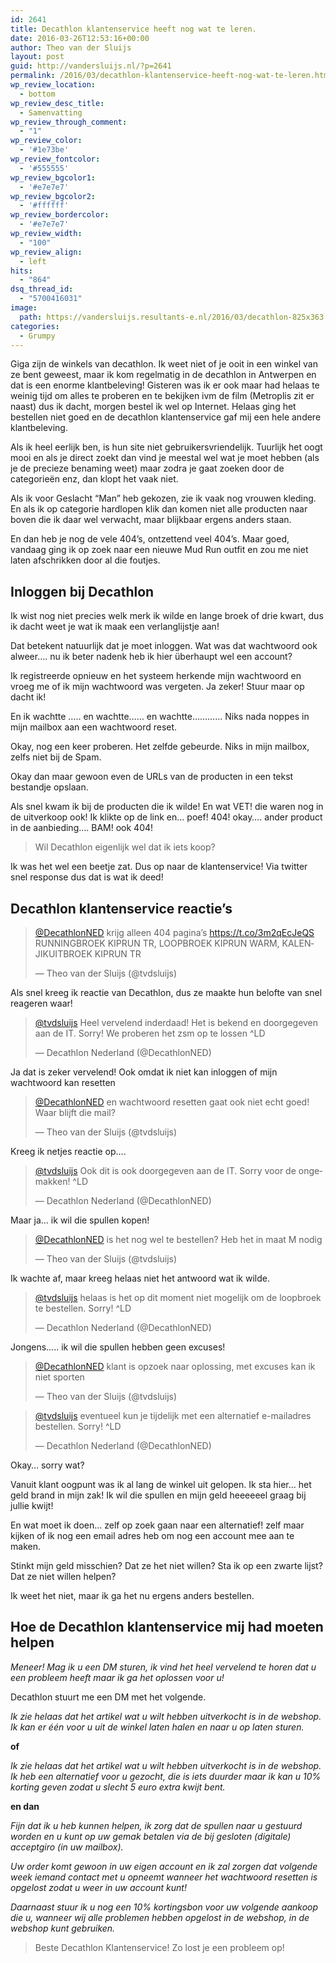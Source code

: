 ```yaml
---
id: 2641
title: Decathlon klantenservice heeft nog wat te leren.
date: 2016-03-26T12:53:16+00:00
author: Theo van der Sluijs
layout: post
guid: http://vandersluijs.nl/?p=2641
permalink: /2016/03/decathlon-klantenservice-heeft-nog-wat-te-leren.html
wp_review_location:
  - bottom
wp_review_desc_title:
  - Samenvatting
wp_review_through_comment:
  - "1"
wp_review_color:
  - '#1e73be'
wp_review_fontcolor:
  - '#555555'
wp_review_bgcolor1:
  - '#e7e7e7'
wp_review_bgcolor2:
  - '#ffffff'
wp_review_bordercolor:
  - '#e7e7e7'
wp_review_width:
  - "100"
wp_review_align:
  - left
hits:
  - "864"
dsq_thread_id:
  - "5700416031"
image: 
  path: https://vandersluijs.resultants-e.nl/2016/03/decathlon-825x363.jpg
categories:
  - Grumpy
---
```

Giga zijn de winkels van decathlon. Ik weet niet of je ooit in een winkel van ze bent geweest, maar ik kom regelmatig in de decathlon in Antwerpen en dat is een enorme klantbeleving! Gisteren was ik er ook maar had helaas te weinig tijd om alles te proberen en te bekijken ivm de film (Metroplis zit er naast) dus ik dacht, morgen bestel ik wel op Internet. Helaas ging het bestellen niet goed en de decathlon klantenservice gaf mij een hele andere klantbeleving.<!--more-->

Als ik heel eerlijk ben, is hun site niet gebruikersvriendelijk. Tuurlijk het oogt mooi en als je direct zoekt dan vind je meestal wel wat je moet hebben (als je de precieze benaming weet) maar zodra je gaat zoeken door de categorieën enz, dan klopt het vaak niet.

Als ik voor Geslacht &#8220;Man&#8221; heb gekozen, zie ik vaak nog vrouwen kleding. En als ik op categorie hardlopen klik dan komen niet alle producten naar boven die ik daar wel verwacht, maar blijkbaar ergens anders staan.

En dan heb je nog de vele 404&#8217;s, ontzettend veel 404&#8217;s. Maar goed, vandaag ging ik op zoek naar een nieuwe Mud Run outfit en zou me niet laten afschrikken door al die foutjes.

## Inloggen bij Decathlon

Ik wist nog niet precies welk merk ik wilde en lange broek of drie kwart, dus ik dacht weet je wat ik maak een verlanglijstje aan!

Dat betekent natuurlijk dat je moet inloggen. Wat was dat wachtwoord ook alweer&#8230;. nu ik beter nadenk heb ik hier überhaupt wel een account?

Ik registreerde opnieuw en het systeem herkende mijn wachtwoord en vroeg me of ik mijn wachtwoord was vergeten. Ja zeker! Stuur maar op dacht ik!

En ik wachtte &#8230;.. en wachtte&#8230;&#8230; en wachtte&#8230;&#8230;&#8230;&#8230; Niks nada noppes in mijn mailbox aan een wachtwoord reset.

Okay, nog een keer proberen. Het zelfde gebeurde. Niks in mijn mailbox, zelfs niet bij de Spam.

Okay dan maar gewoon even de URLs van de producten in een tekst bestandje opslaan.

Als snel kwam ik bij de producten die ik wilde! En wat VET! die waren nog in de uitverkoop ook! Ik klikte op de link en&#8230; poef! 404! okay&#8230;. ander product in de aanbieding&#8230;. BAM! ook 404!

> Wil Decathlon eigenlijk wel dat ik iets koop?

Ik was het wel een beetje zat. Dus op naar de klantenservice! Via twitter snel response dus dat is wat ik deed!

## Decathlon klantenservice reactie&#8217;s

<blockquote class="twitter-tweet" data-lang="nl">
  <p dir="ltr" lang="nl">
    <a href="https://twitter.com/DecathlonNED">@DecathlonNED</a> krijg alleen 404 pagina&#8217;s <a href="https://t.co/3m2qEcJeQS">https://t.co/3m2qEcJeQS</a><br /> RUNNINGBROEK KIPRUN TR, LOOPBROEK KIPRUN WARM, KALENJIKUITBROEK KIPRUN TR
  </p>
  
  <p>
    — Theo van der Sluijs (@tvdsluijs)
  </p>
</blockquote>

Als snel kreeg ik reactie van Decathlon, dus ze maakte hun belofte van snel reageren waar!

<blockquote class="twitter-tweet" data-lang="nl">
  <p dir="ltr" lang="nl">
    <a href="https://twitter.com/tvdsluijs">@tvdsluijs</a> Heel vervelend inderdaad! Het is bekend en doorgegeven aan de IT. Sorry! We proberen het zsm op te lossen ^LD
  </p>
  
  <p>
    — Decathlon Nederland (@DecathlonNED)
  </p>
</blockquote>

Ja dat is zeker vervelend! Ook omdat ik niet kan inloggen of mijn wachtwoord kan resetten

<blockquote class="twitter-tweet" data-lang="nl">
  <p dir="ltr" lang="nl">
    <a href="https://twitter.com/DecathlonNED">@DecathlonNED</a> en wachtwoord resetten gaat ook niet echt goed! Waar blijft die mail?
  </p>
  
  <p>
    — Theo van der Sluijs (@tvdsluijs)
  </p>
</blockquote>

Kreeg ik netjes reactie op&#8230;.

<blockquote class="twitter-tweet" data-lang="nl">
  <p dir="ltr" lang="nl">
    <a href="https://twitter.com/tvdsluijs">@tvdsluijs</a> Ook dit is ook doorgegeven aan de IT. Sorry voor de ongemakken! ^LD
  </p>
  
  <p>
    — Decathlon Nederland (@DecathlonNED)
  </p>
</blockquote>

Maar ja&#8230; ik wil die spullen kopen!

<blockquote class="twitter-tweet" data-lang="nl">
  <p dir="ltr" lang="nl">
    <a href="https://twitter.com/DecathlonNED">@DecathlonNED</a> is het nog wel te bestellen? Heb het in maat M nodig
  </p>
  
  <p>
    — Theo van der Sluijs (@tvdsluijs)
  </p>
</blockquote>

Ik wachte af, maar kreeg helaas niet het antwoord wat ik wilde.

<blockquote class="twitter-tweet" data-lang="nl">
  <p dir="ltr" lang="nl">
    <a href="https://twitter.com/tvdsluijs">@tvdsluijs</a> helaas is het op dit moment niet mogelijk om de loopbroek te bestellen. Sorry! ^LD
  </p>
  
  <p>
    — Decathlon Nederland (@DecathlonNED)
  </p>
</blockquote>

Jongens&#8230;.. ik wil die spullen hebben geen excuses!

<blockquote class="twitter-tweet" data-lang="nl">
  <p dir="ltr" lang="nl">
    <a href="https://twitter.com/DecathlonNED">@DecathlonNED</a> klant is opzoek naar oplossing, met excuses kan ik niet sporten
  </p>
  
  <p>
    — Theo van der Sluijs (@tvdsluijs)
  </p>
</blockquote>

<blockquote class="twitter-tweet" data-lang="nl">
  <p dir="ltr" lang="nl">
    <a href="https://twitter.com/tvdsluijs">@tvdsluijs</a> eventueel kun je tijdelijk met een alternatief e-mailadres bestellen. Sorry! ^LD
  </p>
  
  <p>
    — Decathlon Nederland (@DecathlonNED)
  </p>
</blockquote>

Okay&#8230; sorry wat?

Vanuit klant oogpunt was ik al lang de winkel uit gelopen. Ik sta hier&#8230; het geld brand in mijn zak! Ik wil die spullen en mijn geld heeeeeel graag bij jullie kwijt!

En wat moet ik doen&#8230; zelf op zoek gaan naar een alternatief! zelf maar kijken of ik nog een email adres heb om nog een account mee aan te maken.

Stinkt mijn geld misschien? Dat ze het niet willen? Sta ik op een zwarte lijst? Dat ze niet willen helpen?

Ik weet het niet, maar ik ga het nu ergens anders bestellen.

## Hoe de Decathlon klantenservice mij had moeten helpen

_Meneer! Mag ik u een DM sturen, ik vind het heel vervelend te horen dat u een probleem heeft maar ik ga het oplossen voor u!_

Decathlon stuurt me een DM met het volgende.

_Ik zie helaas dat het artikel wat u wilt hebben uitverkocht is in de webshop. Ik kan er één voor u uit de winkel laten halen en naar u op laten sturen._

**of**

_Ik zie helaas dat het artikel wat u wilt hebben uitverkocht is in de webshop. Ik heb een alternatief voor u gezocht, die is iets duurder maar ik kan u 10% korting geven zodat u slecht 5 euro extra kwijt bent._

**en dan**

_Fijn dat ik u heb kunnen helpen, ik zorg dat de spullen naar u gestuurd worden en u kunt op uw gemak betalen via de bij gesloten (digitale) acceptgiro (in uw mailbox)._

_Uw order komt gewoon in uw eigen account en ik zal zorgen dat volgende week iemand contact met u opneemt wanneer het wachtwoord resetten is opgelost zodat u weer in uw account kunt!_

_Daarnaast stuur ik u nog een 10% kortingsbon voor uw volgende aankoop die u, wanneer wij alle problemen hebben opgelost in de webshop, in de webshop kunt gebruiken._

> Beste Decathlon Klantenservice! Zo lost je een probleem op!